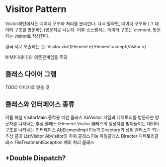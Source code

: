 # Visitor Pattern

Visitor패턴에서는 데이터 구조와 처리를 분리한다.
다시 말하면, 데이터 구조와 (그 데이터 구조를 방문하는)방문자로 나눈다.
이후 소스엫서는 데이터 구조는 element, 방문자는 visitor로 작성한다. 

결국 서로 호출하는 것.
Visitor.visit(Element e)
Element.accept(Visitor v)

N:M(다대다)의 의존관계임을 주의

## 클래스 다이어 그램
TODO 이미지로 넣을 것

## 클래스와 인터페이스 종류
이름 해설
VisitorMain 동작용 메인 클래스
AbVisitor 파일과 디렉토리를 방문하는 방문자를 나타내는 추상 클래스
IElement Visitor 클래스의 생성자를 받아들이는 데이터 구조를 나타내는 인터페이스
AbElementImpl File과 Directory의 상위 클라스가 되는 추상 클래
ListVisitor AbVisitor의 하위 클래스
File 파일클래스
Director 디렉토리클래스
FileTreatmentException 예외 처리 클래스

## +Double Dispatch?

 


  




